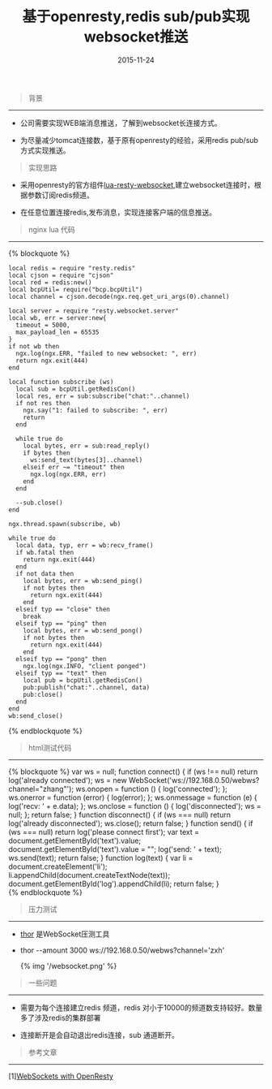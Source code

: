 ﻿---
layout: post
category : technology
tags : [openresty , redis , websocket ]
title: 基于openresty,redis sub/pub实现websocket推送
date : 2015-11-24
---


> 背景

---------------

  * 公司需要实现WEB端消息推送，了解到websocket长连接方式。

  * 为尽量减少tomcat连接数，基于原有openresty的经验，采用redis pub/sub 方式实现推送。


> 实现思路

  * 采用openresty的官方组件[lua-resty-websocket](https://github.com/openresty/lua-resty-websocket),建立websocket连接时，根据参数订阅redis频道。

  * 在任意位置连接redis,发布消息，实现连接客户端的信息推送。

<!--more-->

> nginx lua 代码

-----------------

  {% blockquote %}

    local redis = require "resty.redis"
    local cjson = require "cjson"
    local red = redis:new()
    local bcpUtil= require("bcp.bcpUtil")
    local channel = cjson.decode(ngx.req.get_uri_args(0).channel)

    local server = require "resty.websocket.server"
    local wb, err = server:new{
      timeout = 5000,
      max_payload_len = 65535
    }
    if not wb then
      ngx.log(ngx.ERR, "failed to new websocket: ", err)
      return ngx.exit(444)
    end

    local function subscribe (ws)
      local sub = bcpUtil.getRedisCon()
      local res, err = sub:subscribe("chat:"..channel)
      if not res then
        ngx.say("1: failed to subscribe: ", err)
        return
      end

      while true do
        local bytes, err = sub:read_reply()
        if bytes then
          ws:send_text(bytes[3]..channel)
        elseif err ~= "timeout" then
          ngx.log(ngx.ERR, err)
        end
      end
      
      --sub.close()
    end

    ngx.thread.spawn(subscribe, wb)

    while true do 
      local data, typ, err = wb:recv_frame()
      if wb.fatal then
        return ngx.exit(444)
      end
      if not data then
        local bytes, err = wb:send_ping()
        if not bytes then
          return ngx.exit(444)
        end
      elseif typ == "close" then 
        break
      elseif typ == "ping" then
        local bytes, err = wb:send_pong()
        if not bytes then
          return ngx.exit(444)
        end
      elseif typ == "pong" then
        ngx.log(ngx.INFO, "client ponged")
      elseif typ == "text" then
        local pub = bcpUtil.getRedisCon()
        pub:publish("chat:"..channel, data)
        pub:close()
      end 
    end
    wb:send_close()

  {% endblockquote %}

> html测试代码

---------------
  
{% blockquote  %}
  var ws = null;
  function connect() {
    if (ws !== null) return log('already connected');
    ws = new WebSocket('ws://192.168.0.50/webws?channel="zhang"');
    ws.onopen = function () {
      log('connected');
    };
    ws.onerror = function (error) {
      log(error);
    };
    ws.onmessage = function (e) {
      log('recv: ' + e.data);
    };
    ws.onclose = function () {
      log('disconnected');
      ws = null;
    };
    return false;
  }
  function disconnect() {
    if (ws === null) return log('already disconnected');
    ws.close();
    return false;
  }
  function send() {
    if (ws === null) return log('please connect first');
    var text = document.getElementById('text').value;
    document.getElementById('text').value = "";
    log('send: ' + text);
    ws.send(text);
    return false;
  }
  function log(text) {
    var li = document.createElement('li');
    li.appendChild(document.createTextNode(text));
    document.getElementById('log').appendChild(li);
    return false;
  }    
{% endblockquote  %}

> 压力测试

--------------
  * [thor](https://github.com/observing/thor) 是WebSocket压测工具
  * thor --amount 3000 ws://192.168.0.50/webws?channel='zxh'

    {% img '/websocket.png' %}


> 一些问题

-----------------
  
  * 需要为每个连接建立redis 频道，redis 对小于10000的频道数支持较好。数量多了涉及redis的集群部署

  * 连接断开是会自动退出redis连接，sub 通道断开。



>参考文章

----------

[1][WebSockets with OpenResty](https://medium.com/technology-and-programming/websockets-with-openresty-1778601c9e05)
